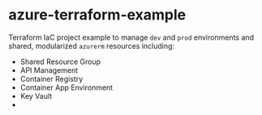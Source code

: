 # azure-terraform-example

Terraform IaC project example to manage `dev` and `prod` environments and shared, modularized `azurerm` resources including:

- Shared Resource Group
- API Management
- Container Registry
- Container App Environment
- Key Vault
- 